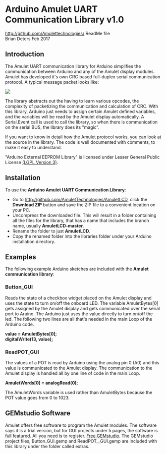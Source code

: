 # Arduino Amulet UART Communication Library v1.0 #
http://github.com/Amulettechnologies/
ReadMe file  
Brian Deters  Feb 2017


## Introduction ##

The Amulet UART communication library for Arduino simplifies the communication between Arduino and any of the Amulet display modules. Amulet has developed it's own CRC based full-duplex serial communication protocol.  A typical message packet looks like:

![](http://www.amulettechnologies.com/images/jdownloads/downloadimages/Protocol.jpg)


The library abstracts out the having to learn various opcodes, the complexity of packetizing the communication and calculation of CRC. With this library, Arduino just needs to assign certain Amulet defined variables, and the variables will be read by the Amulet display automatically.  A Serial.Event call is used to call the library, so when there is communication on the serial BUS, the library does its "magic". 

If you want to know in detail how the Amulet protocol works, you can look at the source in the library.  The code is well documented with comments, to make it easy to understand. 

"Arduino External EEPROM Library" is licensed under Lesser General Public License 
 [(LGPL Version 3)](http://gnu.org/licenses/lgpl.html).

## Installation ##
To use the **Arduino Amulet UART Communication Library**:  
- Go to http://github.com/AmuletTechnologies/AmuletLCD, click the **Download ZIP** button and save the ZIP file to a convenient location on your PC.
- Uncompress the downloaded file.  This will result in a folder containing all the files for the library, that has a name that includes the branch name, usually **AmuletLCD-master**.
- Rename the folder to just **AmuletLCD**.
- Copy the renamed folder into the libraries folder under your Arduino installation directory. 

## Examples ##
The following example Arduino sketches are included with the **Amulet communication library**:
###  Button_GUI  

Reads the state of a checkbox widget placed on the Amulet display and uses the state to turn on/off the onboard LED. The variable AmuletBytes[0] gets assigned by the Amulet display and gets communicated over the serial port to Aruino.  The Arduino just uses the value directly to turn on/off the led.  The following two lines are all that's needed in the main Loop of the Arduino code.

**value = AmuletBytes[0]; </br>
  digitalWrite(13, value);**

###  ReadPOT_GUI  

The values of a POT is read by Arduino using the analog pin 0 (A0) and this value is communicated to the Amulet display. The communication to the Amulet display is handled all by one line of code in the main Loop.

**AmuletWords[0] = analogRead(0);** </br> 


The AmuletWords variable is used rather than AmuletBytes because the POT value goes from 0 to 1023.


## GEMstudio Software ##
Amulet offers free software to program the Amulet modules. The software says it is a trial version, but for GUI projects under 5 pages, the software is full featured. All you need is to register.   [Free GEMstudio](http://www.amulettechnologies/index.php/sales/try-software).  The GEMstudio project files, Button_GUI.gemp and ReadPOT__GUI.gemp are included with this library under the folder called extras.  
